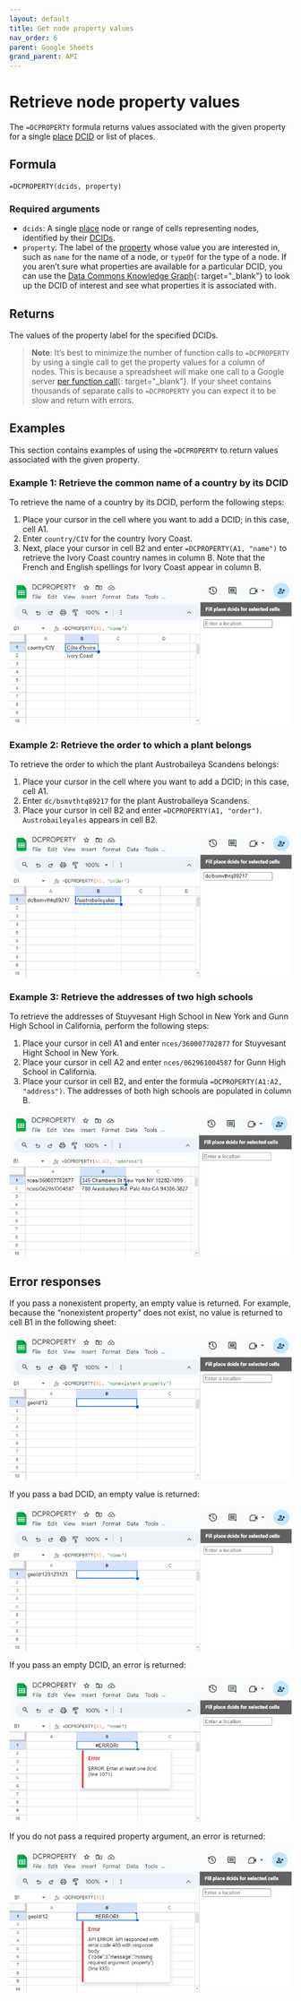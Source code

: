 ```yaml
---
layout: default
title: Get node property values
nav_order: 6
parent: Google Sheets
grand_parent: API
---
```


# Retrieve node property values

The `=DCPROPERTY` formula returns values associated with the given property for a single [place](/glossary.html#place) [DCID](/glossary.html#dcid) or list of places.

## Formula

```
=DCPROPERTY(dcids, property)
```

### Required arguments

* `dcids`: A single [place](/glossary.html#place) node or range of cells representing nodes, identified by their [DCIDs](/glossary.html#dcid).
* `property`: The label of the [property](/glossary.html#property) whose value you are interested in,  such as `name` for the name of a node, or `typeOf` for the type of a node. If you aren’t sure what properties are available for a particular DCID, you can use the [Data Commons Knowledge Graph](https://datacommons.org/browser/){: target="_blank"} to look up the DCID of interest and see what properties it is associated with.

## Returns

The values of the property label for the specified DCIDs.

> **Note**:
> It’s best to minimize the number of function calls to `=DCPROPERTY` by using a single call to get the property values for a column of nodes. This is because a spreadsheet will make one call to a Google server [per function call](https://developers.google.com/apps-script/guides/sheets/functions#optimization){: target="_blank"}. If your sheet contains thousands of separate calls to `=DCPROPERTY` you can expect it to be slow and return with errors.

## Examples

This section contains examples of using the `=DCPROPERTY` to return values associated with the given property.

### Example 1: Retrieve the common name of a country by its DCID

To retrieve the name of a country by its DCID, perform the following steps:

1. Place your cursor in the cell where you want to add a DCID; in this case, cell A1.
2. Enter `country/CIV` for the country Ivory Coast.
3. Next, place your cursor in cell B2 and enter `=DCPROPERTY(A1, "name")` to retrieve the Ivory Coast country names in column B. Note that the French and English spellings for Ivory Coast appear in column B.

![Retrieve the common name of a country by its DCID](/assets/images/sheets/sheets_get_property_ivory_coast.png)

### Example 2: Retrieve the order to which a plant belongs

To retrieve the order to which the plant Austrobaileya Scandens belongs:

1. Place your cursor in the cell where you want to add a DCID; in this case, cell A1.
2. Enter `dc/bsmvthtq89217` for the plant Austrobaileya Scandens.
3. Place your cursor in cell B2 and enter `=DCPROPERTY(A1, "order")`. `Austrobaileyales` appears in cell B2.

![Retrieve the Order to which the Plant Austrobaileya Scandens Belongs](/assets/images/sheets/sheets_get_property_austrobaileyales_order.png)

### Example 3: Retrieve the addresses of two high schools

To retrieve the addresses of Stuyvesant High School in New York and Gunn High School in California, perform the following steps:

1. Place your cursor in cell A1 and enter `nces/360007702877` for Stuyvesant Hight School in New York.
2. Place your cursor in cell A2 and enter `nces/062961004587` for Gunn High School in California.
3. Place your cursor in cell B2, and enter the formula `=DCPROPERTY(A1:A2, "address")`. The addresses of both high schools are populated in column B.

![Retrieve the addresses of Stuyvesant High School in New York and Gunn High School in California](/assets/images/sheets/sheets_get_property_school_addresses.png)


## Error responses

If you pass a nonexistent property, an empty value is returned. For example, because the “nonexistent property” does not exist, no value is returned to cell B1 in the following sheet:

![Google Sheets nonexistent property return](/assets/images/sheets/sheets_get_property_bad_property.png)

If you pass a bad DCID, an empty value is returned:

![Google Sheets empty value return](/assets/images/sheets/sheets_get_property_bad_dcid.png)

If you pass an empty DCID, an error is returned:

![Google Sheets empty DCID error return](/assets/images/sheets/sheets_get_property_empty_dcid.png)

If you do not pass a required property argument, an error is returned:

![Google Sheets return for missing required property argument](/assets/images/sheets/sheets_get_property_bad_args.png)


